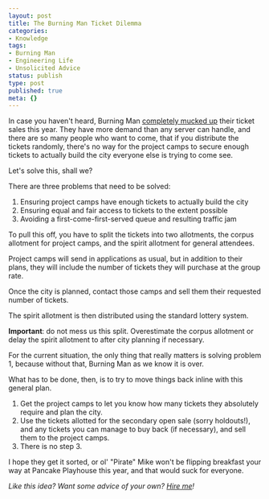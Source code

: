 ```yaml
---
layout: post
title: The Burning Man Ticket Dilemma
categories:
- Knowledge
tags:
- Burning Man
- Engineering Life
- Unsolicited Advice
status: publish
type: post
published: true
meta: {}
---
```

In case you haven't heard, Burning Man <a href="http://blog.burningman.com/2012/02/news/ticket-update-radical-inclusion-meet-the-other-nine">completely mucked up</a> their ticket sales this year. They have more demand than any server can handle, and there are so many people who want to come, that if you distribute the tickets randomly, there's no way for the project camps to secure enough tickets to actually build the city everyone else is trying to come see.

Let's solve this, shall we?

There are three problems that need to be solved:
<ol>
<li>Ensuring project camps have enough tickets to actually build the city</li>
<li>Ensuring equal and fair access to tickets to the extent possible</li>
<li>Avoiding a first-come-first-served queue and resulting traffic jam</li>
</ol>

To pull this off, you have to split the tickets into two allotments, the corpus allotment for project camps, and the spirit allotment for general attendees. 

Project camps will send in applications as usual, but in addition to their plans, they will include the number of tickets they will purchase at the group rate.

Once the city is planned, contact those camps and sell them their requested number of tickets.

The spirit allotment is then distributed using the standard lottery system. 

<strong>Important</strong>: do not mess us this split. Overestimate the corpus allotment or delay the spirit allotment to after city planning if necessary.

For the current situation, the only thing that really matters is solving problem 1, because without that, Burning Man as we know it is over.

What has to be done, then, is to try to move things back inline with this general plan.
<ol>
<li>Get the project camps to let you know how many tickets they absolutely require and plan the city.</li>
<li>Use the tickets allotted for the secondary open sale (sorry holdouts!), and any tickets you can manage to buy back (if necessary), and sell them to the project camps.</li>
<li>There is no step 3.</li>
</ol>

I hope they get it sorted, or ol' "Pirate" Mike won't be flipping breakfast your way at Pancake Playhouse this year, and that would suck for everyone.

<em>Like this idea? Want some advice of your own? <a href="http://mur.mu.rs/?page_id=337">Hire me</a>!</em>
